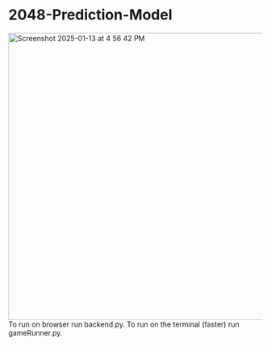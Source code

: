 # 2048-Prediction-Model
<img width="568" alt="Screenshot 2025-01-13 at 4 56 42 PM" src="https://github.com/user-attachments/assets/9c314626-dbe6-4b85-a48d-84428cb7f395" />
To run on browser run backend.py. To run on the terminal (faster) run gameRunner.py.
